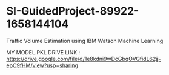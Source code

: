 # SI-GuidedProject-89922-1658144104
Traffic Volume Estimation using IBM Watson Machine Learning



MY MODEL.PKL DRIVE LINK   :   https://drive.google.com/file/d/1e8kdni9wDcGbqOVGfidL62jj-epC9fHM/view?usp=sharing

